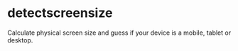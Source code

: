 # detectscreensize
Calculate physical screen size and guess if your device is a mobile, tablet or desktop.
